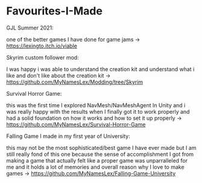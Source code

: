 # Favourites-I-Made
GJL Summer 2021:

one of the better games I have done for game jams -> https://lexingto.itch.io/viable

Skyrim custom follower mod:

I was happy i was able to understand the creation kit and understand what i like and don't like about the creation kit -> https://github.com/MyNamesLex/Modding/tree/Skyrim

Survival Horror Game:

this was the first time I explored NavMesh/NavMeshAgent In Unity and i was really happy with the results when I finally got it to work properly and had a solid foundation on how it works and how to set it up properly -> https://github.com/MyNamesLex/Survival-Horror-Game

Falling Game I made in my first year of University:

this may not be the most sophisticated/best game I have ever made but I am still really fond of this one because the sense of accomplishment I got from making a game that actually felt like a proper game was unparralleled for me and it holds a lot of memories and overall reason why I love to make games  -> https://github.com/MyNamesLex/Falling-Game-University
